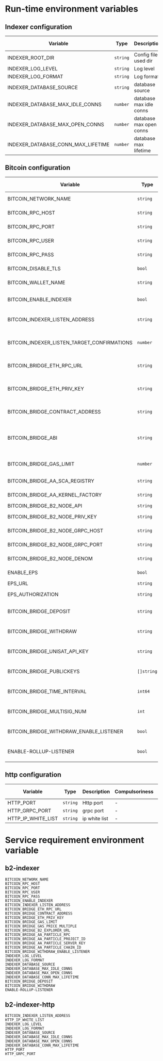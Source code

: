 # Run-time environment variables

## Indexer configuration

| Variable                           | Type     | Description             | Compulsoriness | Default value | Example value                                            |
|------------------------------------|----------|-------------------------|----------------|---------------|----------------------------------------------------------|
| INDEXER_ROOT_DIR                   | `string` | Config file used dir    | -              |               |                                                          |
| INDEXER_LOG_LEVEL                  | `string` | Log level               | -              | `info`        | `info debug warn error panic fatal`                      |
| INDEXER_LOG_FORMAT                 | `string` | Log format              | -              | `console`     | ``                                                       |
| INDEXER_DATABASE_SOURCE            | `string` | database source         | Required       |               | `postgres://postgres:postgres@127.0.0.1:5432/b2-indexer` |
| INDEXER_DATABASE_MAX_IDLE_CONNS    | `number` | database max idle conns | -              | `10`          | `10`                                                     |
| INDEXER_DATABASE_MAX_OPEN_CONNS    | `number` | database max open conns | -              | `20`          | `20`                                                     |
| INDEXER_DATABASE_CONN_MAX_LIFETIME | `number` | database max lifetime   | -              | `3600`        | `3600`                                                   |

## Bitcoin configuration

| Variable                                    | Type       | Description                                           | Compulsoriness | Default value | Example value                        |
|---------------------------------------------|------------|-------------------------------------------------------|----------------|---------------|--------------------------------------|
| BITCOIN_NETWORK_NAME                        | `string`   | bitcoin network name                                  | Required       | testnet3      | `mainnet testnet3 regtest`           |
| BITCOIN_RPC_HOST                            | `string`   | bitcoin rpc host                                      | Required       |               | `127.0.0.1`                          |
| BITCOIN_RPC_PORT                            | `string`   | bitcoin rpc port                                      | Required       |               | `8332`                               |
| BITCOIN_RPC_USER                            | `string`   | bitcoin rpc user                                      | Required       |               |                                      |
| BITCOIN_RPC_PASS                            | `string`   | bitcoin rpc password                                  | Required       |               |                                      |
| BITCOIN_DISABLE_TLS                         | `bool`     | bitcoin disable tls                                   | Required       | `true`        |                                      |
| BITCOIN_WALLET_NAME                         | `string`   | bitcoin wallet name                                   | Required       |               |                                      |
| BITCOIN_ENABLE_INDEXER                      | `bool`     | enable indexer service                                | Required       |               | `false true`                         |
| BITCOIN_INDEXER_LISTEN_ADDRESS              | `string`   | indexer service listen btc address                    | Required       |               |                                      |
| BITCOIN_INDEXER_LISTEN_TARGET_CONFIRMATIONS | `number`   | target confirmations, adjust as needed                | -              | `1`           |                                      |
| BITCOIN_BRIDGE_ETH_RPC_URL                  | `string`   | bridge contract eth rpc url                           | Required       |               | `https://zkevm-rpc.bsquared.network` |
| BITCOIN_BRIDGE_ETH_PRIV_KEY                 | `string`   | bridge contract eth invoke priv key                   | Required       |               |                                      |
| BITCOIN_BRIDGE_CONTRACT_ADDRESS             | `string`   | bridge contract address                               | Required       |               |                                      |
| BITCOIN_BRIDGE_ABI                          | `string`   | bridge contract abi, if not set, will use default abi | -              |               |                                      |
| BITCOIN_BRIDGE_GAS_LIMIT                    | `number`   | bridge contract gas limit                             | Required       |               | `3000000`                            |
| BITCOIN_BRIDGE_AA_SCA_REGISTRY              | `string`   | aa sca registry                                       | Required       |               |                                      |
| BITCOIN_BRIDGE_AA_KERNEL_FACTORY            | `string`   | aa sca registry                                       | Required       |               |                                      |
| BITCOIN_BRIDGE_B2_NODE_API                  | `string`   | b2 node api                                           | Required       |               |                                      |
| BITCOIN_BRIDGE_B2_NODE_PRIV_KEY             | `string`   | b2 node priv key                                      | Required       |               |                                      |
| BITCOIN_BRIDGE_B2_NODE_GRPC_HOST            | `string`   | b2 node grpc host                                     | Required       |               |                                      |
| BITCOIN_BRIDGE_B2_NODE_GRPC_PORT            | `string`   | b2 node grpc port                                     | Required       |               |                                      |
| BITCOIN_BRIDGE_B2_NODE_DENOM                | `string`   | b2 node denom                                         | Required       | `aphoton`     |                                      |
| ENABLE_EPS                                  | `bool`     | enable eps service                                    | Required       |               | false true                           |
| EPS_URL                                     | `string`   | eps url                                               | Required       |               |                                      |
| EPS_AUTHORIZATION                           | `string`   | eps authorization                                     | Required       |               |                                      |
| BITCOIN_BRIDGE_DEPOSIT                      | `string`   | bridge deposit event hash                             | Required       |               |                                      |
| BITCOIN_BRIDGE_WITHDRAW                     | `string`   | bridge withdraw event hash                            | Required       |               |                                      |
| BITCOIN_BRIDGE_UNISAT_API_KEY               | `string`   | bridge withdraw unisat api_key                        | Required       |               |                                      |
| BITCOIN_BRIDGE_PUBLICKEYS                   | `[]string` | bridge withdraw sign publickey                        | Required       |               |                                      |
| BITCOIN_BRIDGE_TIME_INTERVAL                | `int64`    | bridge withdraw time interval                         | Required       |               |                                      |
| BITCOIN_BRIDGE_MULTISIG_NUM                 | `int`      | bridge withdraw multisig num                          | Required       |               |                                      |
| BITCOIN_BRIDGE_WITHDRAW_ENABLE_LISTENER     | `bool`     | enable bridge withdraw service                        | Required       |               | false true                           |
| ENABLE-ROLLUP-LISTENER                      | `bool`     | enable rollup indexer service                         | Required       |               | false true                           |

## http configuration

| Variable       | Type     | Description | Compulsoriness | Default value | Example value |
|----------------|----------|-------------|----------------|---------------|---------------|
| HTTP_PORT      | `string` | Http port   | -              | 8080          | -             |
| HTTP_GRPC_PORT | `string` | grpc port   | -              | 8081          | -             |
| HTTP_IP_WHITE_LIST | `string` | ip white list   | -              |           | -             |

# Service requirement environment variable

## b2-indexer

```
BITCOIN_NETWORK_NAME
BITCOIN_RPC_HOST
BITCOIN_RPC_PORT
BITCOIN_RPC_USER
BITCOIN_RPC_PASS
BITCOIN_ENABLE_INDEXER
BITCOIN_INDEXER_LISTEN_ADDRESS
BITCOIN_BRIDGE_ETH_RPC_URL
BITCOIN_BRIDGE_CONTRACT_ADDRESS
BITCOIN_BRIDGE_ETH_PRIV_KEY
BITCOIN_BRIDGE_GAS_LIMIT
BITCOIN_BRIDGE_GAS_PRICE_MULTIPLE
BITCOIN_BRIDGE_B2_EXPLORER_URL
BITCOIN_BRIDGE_AA_PARTICLE_RPC
BITCOIN_BRIDGE_AA_PARTICLE_PROJECT_ID
BITCOIN_BRIDGE_AA_PARTICLE_SERVER_KEY
BITCOIN_BRIDGE_AA_PARTICLE_CHAIN_ID
BITCOIN_BRIDGE_WITHDRAW_ENABLE_LISTENER
INDEXER_LOG_LEVEL
INDEXER_LOG_FORMAT
INDEXER_DATABASE_SOURCE
INDEXER_DATABASE_MAX_IDLE_CONNS
INDEXER_DATABASE_MAX_OPEN_CONNS
INDEXER_DATABASE_CONN_MAX_LIFETIME
BITCOIN_BRIDGE_DEPOSIT
BITCOIN_BRIDGE_WITHDRAW
ENABLE-ROLLUP-LISTENER
```

## b2-indexer-http

```
BITCOIN_INDEXER_LISTEN_ADDRESS
HTTP_IP_WHITE_LIST
INDEXER_LOG_LEVEL
INDEXER_LOG_FORMAT
INDEXER_DATABASE_SOURCE
INDEXER_DATABASE_MAX_IDLE_CONNS
INDEXER_DATABASE_MAX_OPEN_CONNS
INDEXER_DATABASE_CONN_MAX_LIFETIME
HTTP_PORT
HTTP_GRPC_PORT
```
